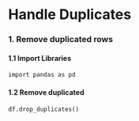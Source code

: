 # Handle Duplicates
### 1. Remove duplicated rows
#### 1.1 Import Libraries
    import pandas as pd
#### 1.2 Remove duplicated
    df.drop_duplicates()
